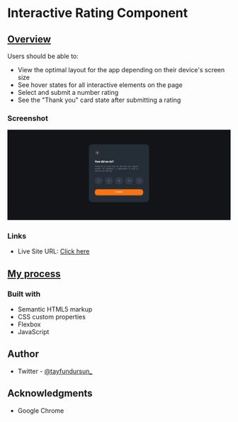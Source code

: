 # Interactive Rating Component

## <u>Overview</u>

Users should be able to:

- View the optimal layout for the app depending on their device's screen size
- See hover states for all interactive elements on the page
- Select and submit a number rating
- See the "Thank you" card state after submitting a rating

### Screenshot

![](./images/screenshot.png)

### Links

- Live Site URL: [Click here](https://tayfundursun.github.io/JavaScript-Projects/Interactive%20Rating%20Component/)

## <u>My process</u>

### Built with

- Semantic HTML5 markup
- CSS custom properties
- Flexbox
- JavaScript

## Author
- Twitter - [@tayfundursun_](https://www.twitter.com/tayfundursun_)

## Acknowledgments

- Google Chrome